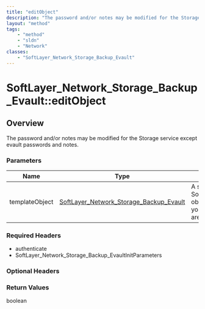 ```yaml
---
title: "editObject"
description: "The password and/or notes may be modified for the Storage service except evault passwords and notes."
layout: "method"
tags:
    - "method"
    - "sldn"
    - "Network"
classes:
    - "SoftLayer_Network_Storage_Backup_Evault"
---
```

# SoftLayer_Network_Storage_Backup_Evault::editObject
## Overview 
The password and/or notes may be modified for the Storage service except evault passwords and notes. 

### Parameters 
|Name | Type | Description |
| --- | --- | --- |
|templateObject| <a href='/reference/datatypes/SoftLayer_Network_Storage_Backup_Evault'>SoftLayer_Network_Storage_Backup_Evault </a>| A skeleton SoftLayer_Network_Storage_Backup_Evault object with only the properties defined that you wish to change. Unchanged properties are left alone.|


### Required Headers
* authenticate
* SoftLayer_Network_Storage_Backup_EvaultInitParameters

### Optional Headers

### Return Values
boolean

